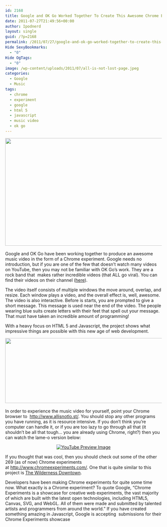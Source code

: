 ```yaml
---
id: 2168
title: Google and OK Go Worked Together To Create This Awesome Chrome Experiment
date: 2011-07-27T21:49:56+00:00
author: Ipodnerd
layout: single
guid: /?p=2168
permalink: /2011/07/27/google-and-ok-go-worked-together-to-create-this-awesome-chrome-experiment/
Hide SexyBookmarks:
  - "0"
Hide OgTags:
  - "0"
image: /wp-content/uploads/2011/07/all-is-not-lost-page.jpeg
categories:
  - Google
  - Music
tags:
  - chrome
  - experiment
  - google
  - html 5
  - javascript
  - music video
  - ok go
---
```

<p style="text-align: center;">
  <a href="/wp-content/uploads/2011/07/all-is-not-lost-page.jpeg"><img class="aligncenter size-full wp-image-2170" title="all is not lost page" src="/wp-content/uploads/2011/07/all-is-not-lost-page.jpeg" alt="" width="569" height="346" srcset="/wp-content/uploads/2011/07/all-is-not-lost-page.jpeg 813w, /wp-content/uploads/2011/07/all-is-not-lost-page-300x182.jpeg 300w, /wp-content/uploads/2011/07/all-is-not-lost-page-180x109.jpeg 180w, /wp-content/uploads/2011/07/all-is-not-lost-page-360x218.jpeg 360w, /wp-content/uploads/2011/07/all-is-not-lost-page-790x480.jpeg 790w" sizes="(max-width: 569px) 100vw, 569px" /></a>
</p>

Google and OK Go have been working together to produce an awesome music video in the form of a Chrome experiment. Google needs no introduction, but if you are one of the few that doesn&#8217;t watch many videos on YouTube, then you may not be familiar with OK Go&#8217;s work. They are a rock band that  makes rather incredible videos (that ALL go viral). You can find their videos on their channel (<a title="http://www.youtube.com/user/OkGo" href="http://www.youtube.com/user/OkGo" target="_blank">here</a>).

The video itself consists of multiple windows the move around, overlap, and resize. Each window plays a video, and the overall effect is, well, awesome. The video is also interactive. Before is starts, you are prompted to give a short message. This message is used near the end of the video. The people wearing blue suits create letters with their feet that spell out your message. That must have taken an incredible amount of programming!

With a heavy focus on HTML 5 and Javascript, the project shows what impressive things are possible with this new age of web development.

<p style="text-align: center;">
  <a href="/wp-content/uploads/2011/07/all-is-not-lost-byte-revel.jpg"><img class="aligncenter size-full wp-image-2172" title="all is not lost byte revel" src="/wp-content/uploads/2011/07/all-is-not-lost-byte-revel.jpg" alt="" width="571" height="209" srcset="/wp-content/uploads/2011/07/all-is-not-lost-byte-revel.jpg 1005w, /wp-content/uploads/2011/07/all-is-not-lost-byte-revel-300x109.jpg 300w, /wp-content/uploads/2011/07/all-is-not-lost-byte-revel-180x65.jpg 180w, /wp-content/uploads/2011/07/all-is-not-lost-byte-revel-360x131.jpg 360w, /wp-content/uploads/2011/07/all-is-not-lost-byte-revel-790x289.jpg 790w" sizes="(max-width: 571px) 100vw, 571px" /></a>
</p>

In order to experience the music video for yourself, point your Chrome browser to  <a title="http://www.allisnotlo.st/" href="http://www.allisnotlo.st/" target="_blank">http://www.allisnotlo.st/</a>. You should stop any other programs you have running, as it is resource intensive. If you don&#8217;t think you&#8217;re computer can handle it, or if you are too lazy to go through all that (it shouldn&#8217;t be all that tough&#8230; you are already using Chrome, right?) then you can watch the lame-o version below:

<p style="text-align: center;">
  <span class="vvqbox vvqyoutube" style="width:585px;height:330px;"><span id="vvq-2168-youtube-1"><a href="http://www.youtube.com/watch?v=ur-y7oOto14"><img src="http://img.youtube.com/vi/ur-y7oOto14/0.jpg" alt="YouTube Preview Image" /></a></span></span>
</p>

If you thought that was cool, then you should check out some of the other 269 (as of now) Chrome experiments at <a title="http://www.chromeexperiments.com/" href="http://www.chromeexperiments.com/" target="_blank">http://www.chromeexperiments.com/</a>. One that is quite similar to this project is <a title="http://www.thewildernessdowntown.com/" href="http://www.thewildernessdowntown.com/" target="_blank">The Wilderness Downtown</a>.

Developers have been making Chrome experiments for quite some time now. What exactly is a Chrome experiment? To quote Google, &#8220;Chrome Experiments is a showcase for creative web experiments, the vast majority of which are built with the latest open technologies, including HTML5, Canvas, SVG, and WebGL. All of them were made and submitted by talented artists and programmers from around the world.&#8221; If you have created something amazing in Javascript, Google is accepting  submissions for their Chrome Experiments showcase
